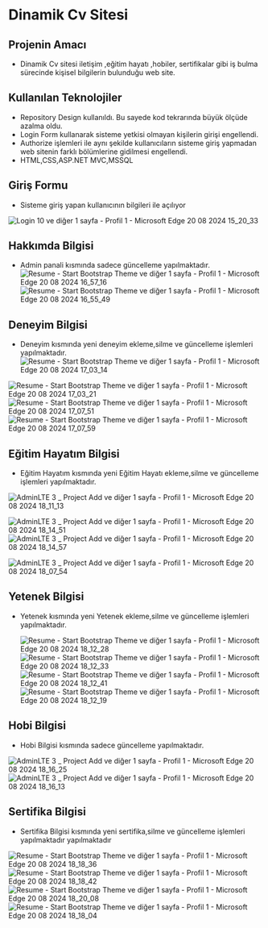 # Dinamik Cv Sitesi 
## Projenin Amacı 
* Dinamik Cv sitesi iletişim ,eğitim hayatı ,hobiler, sertifikalar gibi iş bulma sürecinde  kişisel bilgilerin bulunduğu web site.

## Kullanılan Teknolojiler
* Repository Design kullanıldı. Bu sayede kod tekrarında büyük ölçüde azalma oldu.
* Login Form kullanarak sisteme yetkisi olmayan kişilerin girişi engellendi.
* Authorize işlemleri ile aynı şekilde kullanıcıların sisteme giriş yapmadan web sitenin farklı bölümlerine gidilmesi engellendi.
* HTML,CSS,ASP.NET MVC,MSSQL

## Giriş Formu 
* Sisteme giriş yapan kullanıcının bilgileri ile açılıyor

![Login 10 ve diğer 1 sayfa - Profil 1 - Microsoft​ Edge 20 08 2024 15_20_33](https://github.com/user-attachments/assets/1e310166-be5c-4804-800e-c001946acaf5)

## Hakkımda Bilgisi
* Admin panali kısmında sadece güncelleme yapılmaktadır.
![Resume - Start Bootstrap Theme ve diğer 1 sayfa - Profil 1 - Microsoft​ Edge 20 08 2024 16_57_16](https://github.com/user-attachments/assets/df33a306-2453-4b86-b747-76f0b0232b64)
![Resume - Start Bootstrap Theme ve diğer 1 sayfa - Profil 1 - Microsoft​ Edge 20 08 2024 16_55_49](https://github.com/user-attachments/assets/99b76e6d-0b75-4d66-a494-32ce268d28c9)

## Deneyim Bilgisi 
* Deneyim kısmında yeni deneyim ekleme,silme ve güncelleme işlemleri yapılmaktadır.
 ![Resume - Start Bootstrap Theme ve diğer 1 sayfa - Profil 1 - Microsoft​ Edge 20 08 2024 17_03_14](https://github.com/user-attachments/assets/bcda2a8f-df82-4f0c-9cb0-439ca9caf637)
  
![Resume - Start Bootstrap Theme ve diğer 1 sayfa - Profil 1 - Microsoft​ Edge 20 08 2024 17_03_21](https://github.com/user-attachments/assets/132ac3e6-5299-4387-86df-75d89a756a71)
![Resume - Start Bootstrap Theme ve diğer 1 sayfa - Profil 1 - Microsoft​ Edge 20 08 2024 17_07_51](https://github.com/user-attachments/assets/cb52e409-042e-4ec4-aef8-a3e971ba9901)
![Resume - Start Bootstrap Theme ve diğer 1 sayfa - Profil 1 - Microsoft​ Edge 20 08 2024 17_07_59](https://github.com/user-attachments/assets/878092a1-656e-4e98-a257-45afdc7876be)

## Eğitim Hayatım Bilgisi 
* Eğitim Hayatım kısmında yeni Eğitim Hayatı ekleme,silme ve güncelleme işlemleri yapılmaktadır.

![AdminLTE 3 _ Project Add ve diğer 1 sayfa - Profil 1 - Microsoft​ Edge 20 08 2024 18_11_13](https://github.com/user-attachments/assets/e23b7270-289c-478d-9fb2-9c53f41c6395)

![AdminLTE 3 _ Project Add ve diğer 1 sayfa - Profil 1 - Microsoft​ Edge 20 08 2024 18_14_51](https://github.com/user-attachments/assets/fa10aec3-029e-4247-b4e6-c8b6bbe68c1e)
![AdminLTE 3 _ Project Add ve diğer 1 sayfa - Profil 1 - Microsoft​ Edge 20 08 2024 18_14_57](https://github.com/user-attachments/assets/fa2e4002-25f7-49c9-84a1-1931760ea808)


![AdminLTE 3 _ Project Add ve diğer 1 sayfa - Profil 1 - Microsoft​ Edge 20 08 2024 18_07_54](https://github.com/user-attachments/assets/d0bb026c-c022-4db1-8555-3c0d89bba733)

## Yetenek Bilgisi 
* Yetenek  kısmında yeni Yetenek ekleme,silme ve güncelleme işlemleri yapılmaktadır.

  ![Resume - Start Bootstrap Theme ve diğer 1 sayfa - Profil 1 - Microsoft​ Edge 20 08 2024 18_12_28](https://github.com/user-attachments/assets/81371afa-ec6a-4f33-9bfe-1baa9b7e4e98)
![Resume - Start Bootstrap Theme ve diğer 1 sayfa - Profil 1 - Microsoft​ Edge 20 08 2024 18_12_33](https://github.com/user-attachments/assets/31317b20-e815-4ea3-8aca-7f0690c38929)
![Resume - Start Bootstrap Theme ve diğer 1 sayfa - Profil 1 - Microsoft​ Edge 20 08 2024 18_12_41](https://github.com/user-attachments/assets/bcc80412-71bb-4e88-88fd-8485ac2e1267)
![Resume - Start Bootstrap Theme ve diğer 1 sayfa - Profil 1 - Microsoft​ Edge 20 08 2024 18_12_19](https://github.com/user-attachments/assets/cdfa9358-0004-4b48-b94a-64b978cc49c6)


## Hobi Bilgisi
* Hobi Bilgisi kısmında sadece güncelleme yapılmaktadır.
  
![AdminLTE 3 _ Project Add ve diğer 1 sayfa - Profil 1 - Microsoft​ Edge 20 08 2024 18_16_25](https://github.com/user-attachments/assets/069c7000-cb91-482e-82de-c6495b0a0d46)
![AdminLTE 3 _ Project Add ve diğer 1 sayfa - Profil 1 - Microsoft​ Edge 20 08 2024 18_16_13](https://github.com/user-attachments/assets/8922377f-6133-433a-b9c5-4bd91e012b76)

## Sertifika Bilgisi
* Sertifika Bilgisi kısmında  yeni sertifika,silme ve güncelleme işlemleri  yapılmaktadır yapılmaktadır
  
![Resume - Start Bootstrap Theme ve diğer 1 sayfa - Profil 1 - Microsoft​ Edge 20 08 2024 18_18_36](https://github.com/user-attachments/assets/603365bc-1dde-432b-a8b7-1667d0b2973e)
![Resume - Start Bootstrap Theme ve diğer 1 sayfa - Profil 1 - Microsoft​ Edge 20 08 2024 18_18_42](https://github.com/user-attachments/assets/34d30991-83b7-4a29-8308-e0799c212283)
![Resume - Start Bootstrap Theme ve diğer 1 sayfa - Profil 1 - Microsoft​ Edge 20 08 2024 18_20_08](https://github.com/user-attachments/assets/1413dbc6-15a5-446e-8d59-2e48ba22c4aa)
![Resume - Start Bootstrap Theme ve diğer 1 sayfa - Profil 1 - Microsoft​ Edge 20 08 2024 18_18_04](https://github.com/user-attachments/assets/be9dee31-60ab-4a27-b543-c0118f860dd9)








